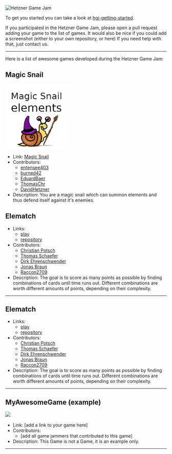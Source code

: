 ![Hetzner Game Jam](images/hetzner_game_jam_logo.svg "Hetzner Game Jam")

To get you started you can take a look at [hgj-getting-started](https://github.com/hetzneronline/hgj-getting-started.git).

If you participated in the Hetzner Game Jam, please open a pull request adding your game to the list of games.
It would also be nice if you could add a screenshot (either to your own repository, or here)
If you need help with that, just contact us.

---

Here is a list of awesome games developed during the Hetzner Game Jam:

[comment]: <> (add your game here, you can find an example at the end of this file)

Magic Snail
-----------------------

<img src="https://raw.githubusercontent.com/magic-snail/magic-snail/master/assets/images/magic-snail.png" height="200">

- Link: [Magic Snail](https://github.com/magic-snail/magic-snail)
- Contributors:
  - [entensee403](https://github.com/entensee403)
  - [burned42](https://github.com/burned42)
  - [EduardBaer](https://github.com/EduardBaer)
  - [ThomasChr](https://github.com/ThomasChr)
  - [DavidHetzner](https://github.com/DavidHetzner)
- Description: You are a magic snail which can summon elements and thus defend itself against it's enemies.

Elematch
--------

- Links:
  - [play](http://elemat.ch)
  - [repository](https://github.com/elematch/elemettch)
- Contributors:
  - [Christian Potsch](https://github.com/Cyberdog66)
  - [Thomas Schaefer](https://github.com/Holly1337)
  - [Dirk Ehrenschwender](https://github.com/dehrenschwender)
  - [Jonas Braun](https://github.com/j-brn)
  - [Raccon2709](https://github.com/Raccoon2709)
- Description: The goal is to score as many points as possible by finding combinations of cards until time runs out. Different combinations are worth different amounts of points, depending on their complexity.
---

Elematch
--------

- Links:
  - [play](http://elemat.ch)
  - [repository](https://github.com/elematch/elemettch)
- Contributors:
  - [Christian Potsch](https://github.com/Cyberdog66)
  - [Thomas Schaefer](https://github.com/Holly1337)
  - [Dirk Ehrenschwender](https://github.com/dehrenschwender)
  - [Jonas Braun](https://github.com/j-brn)
  - [Raccon2709](https://github.com/Raccoon2709)
- Description: The goal is to score as many points as possible by finding combinations of cards until time runs out. Different combinations are worth different amounts of points, depending on their complexity.
---

MyAwesomeGame (example)
-----------------------

<img src="images/hetzner_game_jam_logo_small.png" height="200">

- Link: [add a link to your game here]
- Contributors:
  - [add all game jammers that contributed to this game]
- Description: This Game is not a Game, it is an example only.
---
